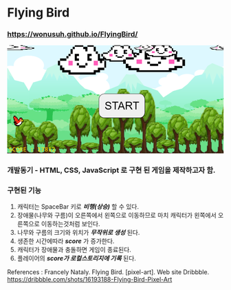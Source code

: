 # Flying Bird

### https://wonusuh.github.io/FlyingBird/

![게임 예시 이미지](./imgs/playing.png)

### 개발동기 - HTML, CSS, JavaScript 로 구현 된 게임을 제작하고자 함.

### 구현된 기능
1. 캐릭터는 SpaceBar 키로 ***비행(상승)*** 할 수 있다.
2. 장애물(나무와 구름)이 오른쪽에서 왼쪽으로 이동하므로 마치 캐릭터가 왼쪽에서 오른쪽으로 이동하는것처럼 보인다.
3. 나무와 구름의 크기와 위치가 ***무작위로 생성*** 된다.
4. 생존한 시간에따라 ***score*** 가 증가한다.
5. 캐릭터가 장애물과 충돌하면 게임이 종료된다.
6. 플레이어의 ***score가 로컬스토리지에 기록*** 된다.

References : 
Francely Nataly. Flying Bird. [pixel-art]. Web site Dribbble. https://dribbble.com/shots/16193188-Flying-Bird-Pixel-Art